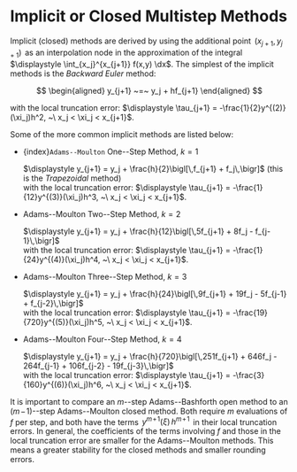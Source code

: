 # Implicit or Closed Multistep Methods

Implicit (closed) methods are derived by using the additional point
$\,(x_{j+1},y_{j+1})\,$ as an interpolation node in the approximation of
the integral $\displaystyle \int_{x_j}^{x_{j+1}} f(x,y) \dx$. The simplest of the
implicit methods is the *Backward Euler* method: 

$$
\begin{aligned}
    y_{j+1} ~=~ y_j + hf_{j+1}
\end{aligned}
$$ 

with the local truncation error:
$\displaystyle \tau_{j+1} = -\frac{1}{2}y^{(2)}(\xi_j)h^2,
    ~\ x_j < \xi_j < x_{j+1}$.

Some of the more common implicit methods are listed below:

- {index}`Adams--Moulton` One--Step Method, $k=1$

    $\displaystyle y_{j+1} = y_j + \frac{h}{2}\bigl[\,f_{j+1} + f_j\,\bigr]$
    (this is the *Trapezoidal* method)\
    with the local truncation error:
    $\displaystyle \tau_{j+1} = -\frac{1}{12}y^{(3)}(\xi_j)h^3,
    ~\ x_j < \xi_j < x_{j+1}$.

- Adams--Moulton Two--Step Method, $k=2$

    $\displaystyle y_{j+1} = y_j + \frac{h}{12}\bigl[\,5f_{j+1} + 8f_j - f_{j-1}\,\bigr]$\
    with the local truncation error:
    $\displaystyle \tau_{j+1} = -\frac{1}{24}y^{(4)}(\xi_j)h^4,
    ~\ x_j < \xi_j < x_{j+1}$.

- Adams--Moulton Three--Step Method, $k=3$

    $\displaystyle y_{j+1} = y_j + \frac{h}{24}\bigl[\,9f_{j+1} + 19f_j - 5f_{j-1} + f_{j-2}\,\bigr]$\
    with the local truncation error:
    $\displaystyle \tau_{j+1} = -\frac{19}{720}y^{(5)}(\xi_j)h^5,
    ~\ x_j < \xi_j < x_{j+1}$.

- Adams--Moulton Four--Step Method, $k=4$

    $\displaystyle y_{j+1} = y_j + \frac{h}{720}\bigl[\,251f_{j+1} + 646f_j - 264f_{j-1} + 106f_{j-2} - 19f_{j-3}\,\bigr]$\
    with the local truncation error:
    $\displaystyle \tau_{j+1} = -\frac{3}{160}y^{(6)}(\xi_j)h^6,
    ~\ x_j < \xi_j < x_{j+1}$.

It is important to compare an $m$--step Adams--Bashforth open method to
an $(m\!-\!1)$--step Adams--Moulton closed method. Both require $m$
evaluations of $f$ per step, and both have the terms
$\,y^{m\!+\!1}(\xi)\,h^{m\!+\!1}\,$ in their local truncation errors. In
general, the coefficients of the terms involving $f$ and those in the
local truncation error are smaller for the Adams--Moulton methods. This
means a greater stability for the closed methods and smaller rounding
errors.
